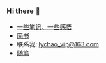 ### Hi there 👋

- [一些笔记、一些感悟](https://llychao.github.io/llychao/)
- [简书](https://www.jianshu.com/u/c840d903a65b)
- 联系我: lychao_vip@163.com
- [随笔](https://gist.github.com/llychao)
